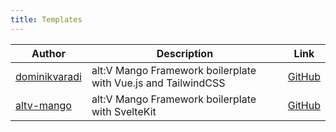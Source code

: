 ```yaml
---
title: Templates
---
```


| Author                                            | Description                                                   | Link                                                                       |
| ------------------------------------------------- | ------------------------------------------------------------- | -------------------------------------------------------------------------- |
| [dominikvaradi](https://github.com/dominikvaradi) | alt:V Mango Framework boilerplate with Vue.js and TailwindCSS | [GitHub](https://github.com/dominikvaradi/altv-mango-vue-tailwind-starter) |
| [altv-mango](https://github.com/altv-mango)       | alt:V Mango Framework boilerplate with SvelteKit              | [GitHub](https://github.com/altv-mango/altv-mango-server-boilerplate)      |
